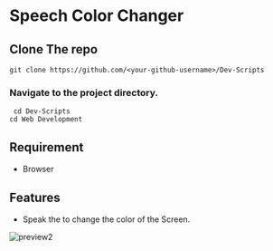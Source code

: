 # Speech Color Changer

## Clone The repo
` git clone https://github.com/<your-github-username>/Dev-Scripts `
### Navigate to the project directory.
` cd Dev-Scripts`   
`cd Web Development`      

## Requirement
- Browser

## Features
- Speak the to change the color of the Screen.

![preview2](https://user-images.githubusercontent.com/72241207/170670776-0fe23cf8-f97f-4051-812b-2cf6ca1c2a3c.gif)
